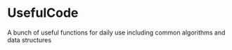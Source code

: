 # UsefulCode
A bunch of useful functions for daily use including common algorithms and data structures

